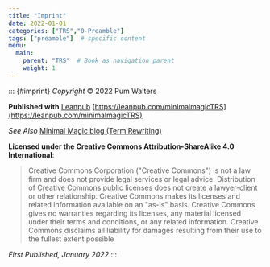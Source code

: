 ```yaml
---
title: "Imprint"
date: 2022-01-01
categories: ["TRS","0-Preamble"]
tags: ["preamble"]  # specific content
menu:
  main:
    parent: "TRS"  # Book as navigation parent
    weight: 1
---
```

::: {#imprint}
*Copyright* © 2022 Pum Walters

**Published with** [Leanpub](https://leanpub.com)
[https://leanpub.com/minimalmagicTRS](https://leanpub.com/minimalmagicTRS)

*See Also* [Minimal Magic blog (Term Rewriting)](https://www.minimalmagic.blog/trs/termrewriting/)

**Licensed under the Creative Commons Attribution-ShareAlike 4.0 International**:

> Creative Commons Corporation ("Creative Commons") is not a law firm and does not provide legal services or legal advice. Distribution of Creative Commons public licenses does not create a lawyer-client or other relationship. Creative Commons makes its licenses and related information available on an "as-is" basis. Creative Commons gives no warranties regarding its licenses, any material licensed under their terms and conditions, or any related information. Creative Commons disclaims all liability for damages resulting from their use to the fullest extent possible

*First Published, January 2022*
:::

